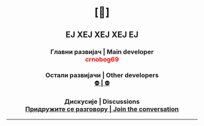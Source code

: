 # <p align="center"> [🔻] </p>

## <p align="center">ЕЈ ХЕЈ ХЕЈ ХЕЈ ЕЈ</p>

### <p align="center"> <strong>Главни развијач | Main developer</strong><br> <a href="https://github.com/crnobog69" style="color: red; text-decoration: none;">crnobog69</a> </p>

### <p align="center"> <strong>Остали развијачи | Other developers</strong><br> <a href="#"> ⛔ | ⛔ </a> </p>

### <p align="center"> <strong>Дискусије | Discussions</strong><br> <a href="https://github.com/orgs/Stabilistatpakt/discussions">Придружите се разговору | Join the conversation</a> </p>

---
